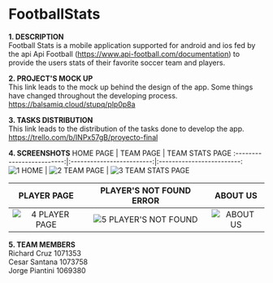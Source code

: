 # FootballStats

**1. DESCRIPTION**  
Football Stats is a mobile application supported for android and ios fed by the api Api Football (https://www.api-football.com/documentation) to provide the users stats of their favorite soccer team and players.

**2. PROJECT'S MOCK UP**  
This link leads to the mock up behind the design of the app. Some things have changed throughout the developing process.  
	https://balsamiq.cloud/stupq/plp0p8a
	
**3. TASKS DISTRIBUTION**  
This link leads to the distribution of the tasks done to develop the app.  
	https://trello.com/b/INPx57gB/proyecto-final

**4. SCREENSHOTS**
HOME PAGE        |  TEAM PAGE | TEAM STATS PAGE
:-------------------------:|:-------------------------:|:-------------------------:
![1  HOME](https://user-images.githubusercontent.com/45038839/104674576-4404c080-56ba-11eb-9117-ded7c8d630bf.jpeg)  | ![2  TEAM PAGE](https://user-images.githubusercontent.com/45038839/104674585-4830de00-56ba-11eb-87b1-7b6d8fcca5a3.jpeg) | ![3  TEAM STATS PAGE](https://user-images.githubusercontent.com/45038839/104674586-4830de00-56ba-11eb-8acf-e7b62f33dd79.jpeg) 

PLAYER PAGE | PLAYER'S NOT FOUND ERROR | ABOUT US
:-------------------------:|:-------------------------:|:-------------------------:
![4  PLAYER PAGE](https://user-images.githubusercontent.com/45038839/104674584-47984780-56ba-11eb-91b4-ba422241560b.jpeg) | ![5 PLAYER'S NOT FOUND](https://user-images.githubusercontent.com/45038839/104675113-37cd3300-56bb-11eb-87de-eb180591bdc2.gif) |  ![ABOUT US](https://user-images.githubusercontent.com/45038839/104752234-cded7180-572c-11eb-83cd-af567065c3ec.gif)



**5. TEAM MEMBERS**   
	Richard Cruz	1071353  
	Cesar Santana	1073758  
	Jorge Piantini	1069380  
